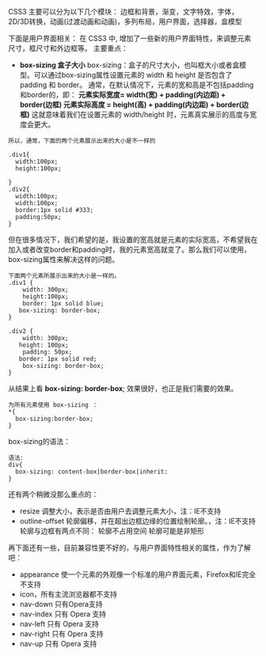 CSS3 主要可以分为以下几个模块：
边框和背景，渐变，文字特效，字体，2D/3D转换，动画(过渡动画和动画)，多列布局，用户界面，选择器，盒模型

下面是用户界面相关：
在 CSS3 中, 增加了一些新的用户界面特性，来调整元素尺寸，框尺寸和外边框等。
主要重点：
- **box-sizing 盒子大小**
box-sizing：盒子的尺寸大小，也叫框大小或者盒模型。可以通过box-sizing属性设置元素的 width 和 height 是否包含了 padding 和 border。
通常，在默认情况下，元素的宽和高是不包括padding和border的，即：
**元素实际宽度= width(宽) + padding(内边距) + border(边框) 
元素实际高度 = height(高) + padding(内边距) + border(边框)**
这就意味着我们在设置元素的 width/height 时，元素真实展示的高度与宽度会更大。
```
所以，通常，下面的两个元素展示出来的大小是不一样的

.div1{
  width:100px;
  height:100px;

}
.div2{
  width:100px;
  width:100px;
  border:1px solid #333;
  padding:50px;
}
```
但在很多情况下，我们希望的是，我设置的宽高就是元素的实际宽高，不希望我在加入或者改变border和padding时，我的元素宽高就变了。那么我们可以使用，box-sizing属性来解决这样的问题。
```
下面两个元素所展示出来的大小是一样的。
.div1 {
    width: 300px;
    height:100px;
    border: 1px solid blue;
   box-sizing: border-box;
}

.div2 {
    width: 300px;
   height: 100px;
    padding: 50px;
   border: 1px solid red;
    box-sizing: border-box;
}
```
从结果上看 **box-sizing: border-box**; 效果很好，也正是我们需要的效果。
```
为所有元素使用 box-sizing ：
*{
  box-sizing:border-box;
}
```
box-sizing的语法：
```
语法:
div{
  box-sizing: content-box|border-box|inherit: 
}
```


还有两个稍微没那么重点的：
- resize 调整大小，表示是否由用户去调整元素大小，注：IE不支持
- outline-offset 轮廓偏移，并在超出边框边缘的位置绘制轮廓。，注：IE不支持
轮廓与边框有两点不同：
轮廓不占用空间
轮廓可能是非矩形


再下面还有一些，目前兼容性更不好的，与用户界面特性相关的属性，作为了解吧：
- appearance	使一个元素的外观像一个标准的用户界面元素，Firefox和IE完全不支持
- icon，所有主流浏览器都不支持
- nav-down	只有Opera支持
- nav-index	 只有 Opera 支持 
- nav-left	只有 Opera 支持 
- nav-right	只有 Opera 支持 
- nav-up	只有 Opera 支持 
